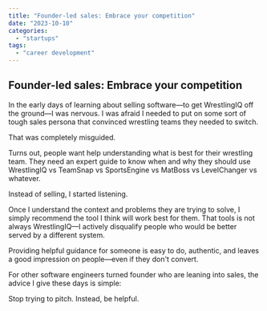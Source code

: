 ```yaml
---
title: "Founder-led sales: Embrace your competition"
date: "2023-10-10"
categories: 
  - "startups"
tags:
  - "career development"
---
```


## Founder-led sales: Embrace your competition

In the early days of learning about selling software—to get WrestlingIQ off the ground—I was nervous. I was afraid I needed to put on some sort of tough sales persona that convinced wrestling teams they needed to switch.

That was completely misguided.

Turns out, people want help understanding what is best for their wrestling team. They need an expert guide to know when and why they should use WrestlingIQ vs TeamSnap vs SportsEngine vs MatBoss vs LevelChanger vs whatever.

Instead of selling, I started listening.

Once I understand the context and problems they are trying to solve, I simply recommend the tool I think will work best for them. That tools is not always WrestlingIQ—I actively disqualify people who would be better served by a different system.

Providing helpful guidance for someone is easy to do, authentic, and leaves a good impression on people—even if they don't convert.

For other software engineers turned founder who are leaning into sales, the advice I give these days is simple:

Stop trying to pitch. Instead, be helpful.
